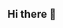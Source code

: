 ## Hi there 👋

<!--
**PriyaaSharma2005/PriyaaSharma2005** is a ✨ _special_ ✨ repository because its `README.md` (this file) appears on your GitHub profile.

<h1 align="center">Hi 👋, I'm Priya Sharma</h1>
<h3 align="center">A passionate frontend developer from India</h3>

<p align="left"> <img src="https://komarev.com/ghpvc/?username=priyaasharma2005&label=Profile%20views&color=0e75b6&style=flat" alt="priyaasharma2005" /> </p>

<p align="left"> <a href="https://github.com/ryo-ma/github-profile-trophy"><img src="https://github-profile-trophy.vercel.app/?username=priyaasharma2005" alt="priyaasharma2005" /></a> </p>

- 🌱 I’m currently learning **BCA**

- 💬 Ask me about **HTML, CSS, Python**

- 📫 How to reach me **priya916005@gmail.com**

<h3 align="left">Connect with me:</h3>
<p align="left">
<a href="https://linkedin.com/in/www.linkedin.com/in/priya-sharma-257133316" target="blank"><img align="center" src="https://raw.githubusercontent.com/rahuldkjain/github-profile-readme-generator/master/src/images/icons/Social/linked-in-alt.svg" alt="www.linkedin.com/in/priya-sharma-257133316" height="30" width="40" /></a>
</p>

<h3 align="left">Languages and Tools:</h3>
<p align="left"> <a href="https://www.w3schools.com/css/" target="_blank" rel="noreferrer"> <img src="https://raw.githubusercontent.com/devicons/devicon/master/icons/css3/css3-original-wordmark.svg" alt="css3" width="40" height="40"/> </a> <a href="https://git-scm.com/" target="_blank" rel="noreferrer"> <img src="https://www.vectorlogo.zone/logos/git-scm/git-scm-icon.svg" alt="git" width="40" height="40"/> </a> <a href="https://www.w3.org/html/" target="_blank" rel="noreferrer"> <img src="https://raw.githubusercontent.com/devicons/devicon/master/icons/html5/html5-original-wordmark.svg" alt="html5" width="40" height="40"/> </a> <a href="https://www.mysql.com/" target="_blank" rel="noreferrer"> <img src="https://raw.githubusercontent.com/devicons/devicon/master/icons/mysql/mysql-original-wordmark.svg" alt="mysql" width="40" height="40"/> </a> <a href="https://www.python.org" target="_blank" rel="noreferrer"> <img src="https://raw.githubusercontent.com/devicons/devicon/master/icons/python/python-original.svg" alt="python" width="40" height="40"/> </a> </p>

<p><img align="left" src="https://github-readme-stats.vercel.app/api/top-langs?username=priyaasharma2005&show_icons=true&locale=en&layout=compact" alt="priyaasharma2005" /></p>

<p>&nbsp;<img align="center" src="https://github-readme-stats.vercel.app/api?username=priyaasharma2005&show_icons=true&locale=en" alt="priyaasharma2005" /></p>

<p><img align="center" src="https://github-readme-streak-stats.herokuapp.com/?user=priyaasharma2005&" alt="priyaasharma2005" /></p>

